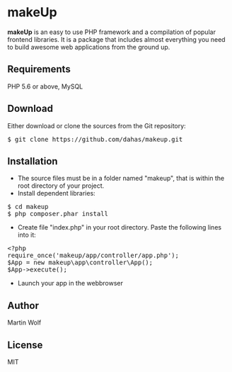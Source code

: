# makeUp
<b>makeUp</b> is an easy to use PHP framework and a compilation of popular frontend libraries. It is a package that includes almost everything you need to build awesome web applications from the ground up.

## Requirements
PHP 5.6 or above, MySQL

## Download

Either download or clone the sources from the Git repository: 
<pre>$ git clone https://github.com/dahas/makeup.git</pre>

## Installation
- The source files must be in a folder named "makeup", that is within the root directory of your project. 
- Install dependent libraries: 
<pre>$ cd makeup 
$ php composer.phar install</pre>
- Create file "index.php" in your root directory. Paste the following lines into it:
<pre>&lt;?php
require_once('makeup/app/controller/app.php');
$App = new makeup\app\controller\App();
$App->execute();</pre>
- Launch your app in the webbrowser

## Author 
Martin Wolf

## License
MIT
